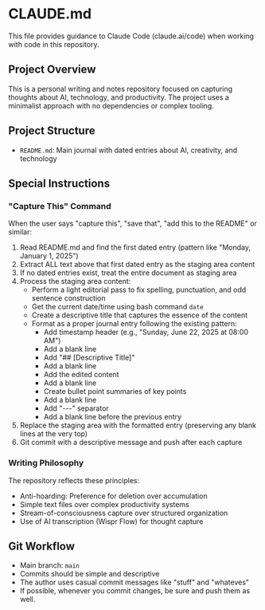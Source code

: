# CLAUDE.md

This file provides guidance to Claude Code (claude.ai/code) when working with code in this repository.

## Project Overview

This is a personal writing and notes repository focused on capturing thoughts about AI, technology, and productivity. The project uses a minimalist approach with no dependencies or complex tooling.

## Project Structure

- `README.md`: Main journal with dated entries about AI, creativity, and technology

## Special Instructions

### "Capture This" Command
When the user says "capture this", "save that", "add this to the README" or similar:
1. Read README.md and find the first dated entry (pattern like "Monday, January 1, 2025")
2. Extract ALL text above that first dated entry as the staging area content
3. If no dated entries exist, treat the entire document as staging area
4. Process the staging area content:
   - Perform a light editorial pass to fix spelling, punctuation, and odd sentence construction
   - Get the current date/time using bash command `date`
   - Create a descriptive title that captures the essence of the content
   - Format as a proper journal entry following the existing pattern:
     - Add timestamp header (e.g., "Sunday, June 22, 2025 at 08:00 AM")
     - Add a blank line
     - Add "## [Descriptive Title]"
     - Add a blank line
     - Add the edited content
     - Add a blank line
     - Create bullet point summaries of key points
     - Add a blank line
     - Add "---" separator
     - Add a blank line before the previous entry
5. Replace the staging area with the formatted entry (preserving any blank lines at the very top)
6. Git commit with a descriptive message and push after each capture

### Writing Philosophy

The repository reflects these principles:
- Anti-hoarding: Preference for deletion over accumulation
- Simple text files over complex productivity systems
- Stream-of-consciousness capture over structured organization
- Use of AI transcription (Wispr Flow) for thought capture

## Git Workflow

- Main branch: `main`
- Commits should be simple and descriptive
- The author uses casual commit messages like "stuff" and "whateves"
- If possible, whenever you commit changes, be sure and push them as well. 